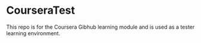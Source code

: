 # CourseraTest

This repo is for the Coursera Gibhub learning module and is used as a tester learning environment.
